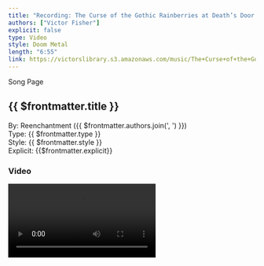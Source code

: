```yaml
---
title: "Recording: The Curse of the Gothic Rainberries at Death’s Door (Music Video)"
authors: ["Victor Fisher"]
explicit: false
type: Video
style: Doom Metal
length: "6:55"
link: https://victorslibrary.s3.amazonaws.com/music/The+Curse+of+the+Gothic+Rainberries+at+Death's+Door/The+Curse+of+the+Gothic+Rainberries+at+Deaths+Door.mp4
---
```


<g-link to="/song/the-curse-of-the-gothic-rainberries-at-deaths-door">Song Page</g-link>

## {{ $frontmatter.title }}

By: <g-link to="/band/reenchantment">Reenchantment</g-link> ({{ $frontmatter.authors.join(', ') }})   
Type: {{ $frontmatter.type }}  
Style: {{ $frontmatter.style }}  
Explicit: {{$frontmatter.explicit}}

### Video

<video controls controlsList="nodownload" class="image">
  <source :src="$frontmatter.link" type="video/mp4">
Your browser does not support the audio element.
</video>
